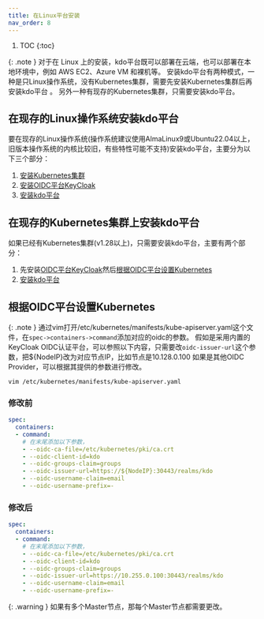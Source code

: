 ```yaml
---
title: 在Linux平台安装
nav_order: 8
---
```



1. TOC
{:toc}


{: .note }
对于在 Linux 上的安装，kdo平台既可以部署在云端，也可以部署在本地环境中，例如 AWS EC2、Azure VM 和裸机等。
安装kdo平台有两种模式，一种是只Linux操作系统，没有Kubernetes集群，需要先安装Kubernetes集群后再安装kdo平台 。
另外一种有现存的Kubernetes集群，只需要安装kdo平台。


## 在现存的Linux操作系统安装kdo平台

要在现存的Linux操作系统(操作系统建议使用AlmaLinux9或Ubuntu22.04以上，旧版本操作系统的内核比较旧，有些特性可能不支持)安装kdo平台，主要分为以下三个部分：

1. [安装Kubernetes集群](kubernetes)
2. [安装OIDC平台KeyCloak](keycloak)
3. [安装kdo平台](kdo)


## 在现存的Kubernetes集群上安装kdo平台

如果已经有Kubernetes集群(v1.28以上)，只需要安装kdo平台，主要有两个部分：
1. 先安装[OIDC平台KeyCloak](keycloak)然后[根据OIDC平台设置Kubernetes](#根据oidc平台设置kubernetes)
2. [安装kdo平台](kdo)


## 根据OIDC平台设置Kubernetes

{: .note }
通过vim打开/etc/kubernetes/manifests/kube-apiserver.yaml这个文件，在`spec->containers->command`添加对应的oidc的参数。
假如是采用内置的KeyCloak OIDC认证平台，可以参照以下内容，只需要改`oidc-issuer-url`这个参数，把${NodeIP}改为对应节点IP，比如节点是10.128.0.100
如果是其他OIDC Provider，可以根据其提供的参数进行修改。

```shell
vim /etc/kubernetes/manifests/kube-apiserver.yaml
```

### 修改前

```yaml 
spec:
  containers:
  - command:
    # 在末尾添加以下参数，
    - --oidc-ca-file=/etc/kubernetes/pki/ca.crt
    - --oidc-client-id=kdo
    - --oidc-groups-claim=groups
    - --oidc-issuer-url=https://${NodeIP}:30443/realms/kdo
    - --oidc-username-claim=email
    - --oidc-username-prefix=-
```

### 修改后

```yaml 
spec:
  containers:
  - command:
    # 在末尾添加以下参数，
    - --oidc-ca-file=/etc/kubernetes/pki/ca.crt
    - --oidc-client-id=kdo
    - --oidc-groups-claim=groups
    - --oidc-issuer-url=https://10.255.0.100:30443/realms/kdo
    - --oidc-username-claim=email
    - --oidc-username-prefix=-
```

{: .warning }
如果有多个Master节点，那每个Master节点都需要更改。


